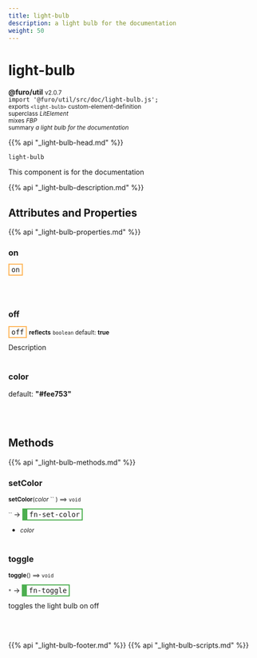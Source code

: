```yaml
---
title: light-bulb
description: a light bulb for the documentation
weight: 50
---
```


# light-bulb
**@furo/util** <small>v2.0.7</small>
<br>`import '@furo/util/src/doc/light-bulb.js';`<small>
<br>exports `<light-bulb>` custom-element-definition
<br>superclass *LitElement*
<br> mixes *FBP*</small>
<br><small>summary *a light bulb for the documentation*</small>

{{% api "_light-bulb-head.md" %}}

`light-bulb`

 This component is for the documentation

{{% api "_light-bulb-description.md" %}}


## Attributes and Properties
{{% api "_light-bulb-properties.md" %}}



### **on**

<span  style="border-width:2px; border-style: solid;border-color:  rgb(255, 182, 91);font-family:monospace; padding:2px 4px;">on</span>
</small>


<br><br>



### **off**

<span  style="border-width:2px; border-style: solid;border-color:  rgb(255, 182, 91);font-family:monospace; padding:2px 4px;">off</span> <small>**reflects**</small>
<small>`boolean` default: **true**</small>

Description
<br><br>

### **color**
default: **&#34;#fee753&#34;**</small>


<br><br>

## Methods
{{% api "_light-bulb-methods.md" %}}



### **setColor**
<small>**setColor**(*color* `` ) ⟹ `void`</small>

<small>`` </small> →
<span  style="border-width:2px 2px 2px 10px; border-style: solid;border-color:  rgb(76, 175, 80);font-family:monospace; padding:2px 4px;">fn-set-color</span>



- <small>*color* </small>
<br><br>

### **toggle**
<small>**toggle**() ⟹ `void`</small>

<small>`*`</small> →
<span  style="border-width:2px 2px 2px 10px; border-style: solid;border-color:  rgb(76, 175, 80);font-family:monospace; padding:2px 4px;">fn-toggle</span>

toggles the light bulb on off

<br><br>






{{% api "_light-bulb-footer.md" %}}
{{% api "_light-bulb-scripts.md" %}}
